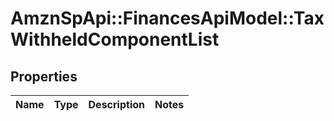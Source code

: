# AmznSpApi::FinancesApiModel::TaxWithheldComponentList

## Properties
Name | Type | Description | Notes
------------ | ------------- | ------------- | -------------

